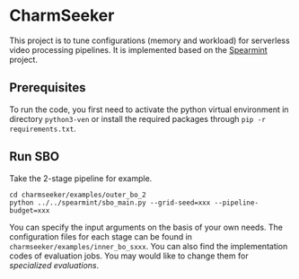 # CharmSeeker
This project is to tune configurations (memory and workload) for serverless video processing pipelines. 
It is implemented based on the [Spearmint](https://github.com/JasperSnoek/spearmint) project.

## Prerequisites

To run the code, you first need to activate the python virtual environment in directory `python3-ven` or install the required packages through `pip -r requirements.txt`.

## Run SBO

Take the 2-stage pipeline for example.

``` 
cd charmseeker/examples/outer_bo_2
python ../../spearmint/sbo_main.py --grid-seed=xxx --pipeline-budget=xxx
```

You can specify the input arguments on the basis of your own needs. The configuration files for each stage can be found in `charmseeker/examples/inner_bo_sxxx`. 
You can also find the implementation codes of evaluation jobs. You may would like to change them for _specialized evaluations_.
